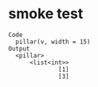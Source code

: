 # smoke test

    Code
      pillar(v, width = 15)
    Output
      <pillar>
          <list<int>>
                  [1]
                  [3]

